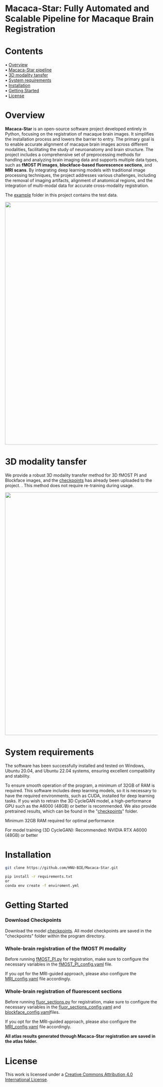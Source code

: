 # Macaca-Star: Fully Automated and Scalable Pipeline for Macaque Brain Registration

# Contents
&#x2022; [Overview](#Overview)  
&#x2022; [Macaca-Star pipeline](#Macaca-Star-pipeline)  
&#x2022; [3D modality tansfer](#3D-modality-tansfer)  
&#x2022; [System requirements](#System-requirements)   
&#x2022; [Installation](#Installation)  
&#x2022; [Getting Started](#Getting-Started)  
&#x2022; [License](#License)  

# Overview
**Macaca-Star** is an open-source software project developed entirely in Python, focusing on the registration of macaque brain images. It simplifies the installation process and lowers the barrier to entry. The primary goal is to enable accurate alignment of macaque brain images across different modalities, facilitating the study of neuroanatomy and brain structure. The project includes a comprehensive set of preprocessing methods for handling and analyzing brain imaging data and supports multiple data types, such as **fMOST PI images**, **blockface-based fluorescence sections**, and **MRI scans**. By integrating deep learning models with traditional image processing techniques, the project addresses various challenges, including the removal of imaging artifacts, alignment of anatomical regions, and the integration of multi-modal data for accurate cross-modality registration.

The [example](./example) folder in this project contains the test data.

<p align="center">
<img src="https://github.com/user-attachments/assets/e850250e-9390-4c54-a3d7-99e8f61e1812" width="800">

# 3D modality tansfer

We provide a robust 3D modality transfer method for 3D fMOST PI and Blockface images, and the [checkpoints](./checkpoints) has already been uploaded to the project. . This method does not require re-training during usage.

<p align="center">
<img src="https://github.com/user-attachments/assets/6b105954-14e3-4061-953d-311b27d08b62" width="800">

# System requirements
The software has been successfully installed and tested on Windows, Ubuntu 20.04, and Ubuntu 22.04 systems, ensuring excellent compatibility and stability.  

To ensure smooth operation of the program, a minimum of 32GB of RAM is required. This software includes deep learning models, so it is necessary to have the required environments, such as CUDA, installed for deep learning tasks. If you wish to retrain the 3D CycleGAN model, a high-performance GPU such as the A6000 (48GB) or better is recommended. We also provide pretrained results, which can be found in the "[checkpoints](./checkpoints)" folder.

Minimum 32GB RAM required for optimal performance

For model training (3D CycleGAN):
Recommended: NVIDIA RTX A6000 (48GB) or better

# Installation
```Bash
git clone https://github.com/HNU-BIE/Macaca-Star.git

pip install -r requirements.txt
or
conda env create -f enviroment.yml
```
# Getting Started
### Download Checkpoints
Download the model [checkpoints](./checkpoints). All model checkpoints are saved in the "checkpoints" folder within the program directory.

### Whole-brain registration of the fMOST PI modality
Before running [fMOST_PI.py](./fMOST_PI.py) for registration, make sure to configure the necessary variables in the [fMOST_PI_config.yaml](./config/fMOST_PI_config.yaml) file.

If you opt for the MRI-guided approach, please also configure the [MRI_config.yaml](./config/MRI_config.yaml) file accordingly.

### Whole-brain registration of fluorescent sections
Before running [fluor_sections.py](./fluor_sections.py) for registration, make sure to configure the necessary variables in the [fluor_sections_config.yaml](./config/fluor_sections_config.yaml) and [blockface_config.yaml](./config/blockface_config.yaml)files.

If you opt for the MRI-guided approach, please also configure the [MRI_config.yaml](./config/MRI_config.yaml) file accordingly.

**All atlas results generated through Macaca-Star registration are saved in the atlas folder.**

# License
This work is licensed under a [Creative Commons Attribution 4.0 International License](http://creativecommons.org/licenses/by/4.0/).

